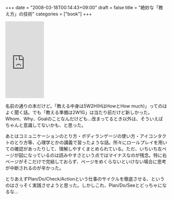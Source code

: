 +++
date = "2008-03-18T00:14:43+09:00"
draft = false
title = "絶妙な「教え方」の技術"
categories = ["book"]
+++

<iframe src="http://rcm-jp.amazon.co.jp/e/cm?t=realbeat-22&o=9&p=8&l=as1&asins=4756911080&fc1=000000&IS2=1&lt1=_blank&m=amazon&lc1=0000FF&bc1=000000&bg1=FFFFFF&f=ifr" style="width:120px;height:240px;" scrolling="no" marginwidth="0" marginheight="0" frameborder="0"></iframe>

名前の通りの本だけど。「教える中身は5W2H(HはHowとHow much)」ってのはよく聞く話。でも「教える準備は2W1G」は当たり前だけど新しかった。Whom、Why、Goalのことなんだけども…改まってるとき以外は、そういえばちゃんと意識してないかも、と思った。

あとはコミュニケーションのとり方・ボディランゲージの使い方・アイコンタクトのとり方等、心理学とかの講義で習ったような話。所々にロールプレイを用いての確認があったりして、理解しやすくまとめられている。ただ、いちいち左ページが図になっているのは読みやすさという点ではマイナスなのが残念。特に右ページがそこだけで完結しておらず、ページをめくらないといけない場合に思考が中断されるのが辛かった。

とりあえずPlan/Do/Check/Actionという仕事のサイクルを徹底させる、というのはさっそく実践させようと思った。しかしこれ、Plan/Do/Seeとどっちゃになるな…
